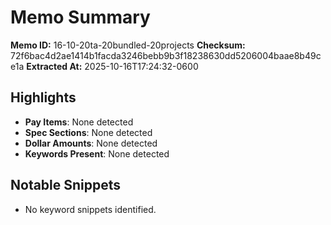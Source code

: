 # Memo Summary

**Memo ID:** 16-10-20ta-20bundled-20projects
**Checksum:** 72f6bac4d2ae1414b1facda3246bebb9b3f18238630dd5206004baae8b49ce1a
**Extracted At:** 2025-10-16T17:24:32-0600

## Highlights
- **Pay Items**: None detected
- **Spec Sections**: None detected
- **Dollar Amounts**: None detected
- **Keywords Present**: None detected

## Notable Snippets
- No keyword snippets identified.